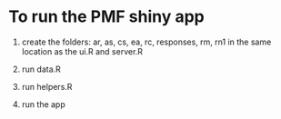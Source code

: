 # To run the PMF shiny app

1) create the folders: ar, as, cs, ea, rc, responses, rm, rn1 in the same location as the ui.R and server.R

2) run data.R

3) run helpers.R

4) run the app